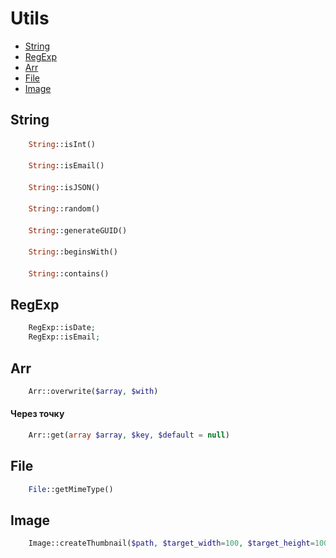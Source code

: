 Utils
=====

- [String](#String)
- [RegExp](#RegExp)
- [Arr](#Arr)
- [File](#File)
- [Image](#Image)


String
------

####
```php
    String::isInt()
```

####
```php
    String::isEmail()
```

####
```php
    String::isJSON()
```

####
```php
    String::random()
```

####
```php
    String::generateGUID()
```

####
```php
    String::beginsWith()
```

####
```php
    String::contains()
```


RegExp
------
```php
    RegExp::isDate;
    RegExp::isEmail;
```

Arr
---
```php
    Arr::overwrite($array, $with)
```
#### Через точку
```php
    Arr::get(array $array, $key, $default = null)
```

File
----
```php
    File::getMimeType()
```

Image
-----
```php
    Image::createThumbnail($path, $target_width=100, $target_height=100, $bgColor=0xdddddd)
```
